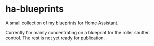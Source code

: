 # ha-blueprints

A small collection of my blueprints for Home Assistant.

Currently I'm mainly concentrating on a blueprint for the roller shutter control. The rest is not yet ready for publication.
